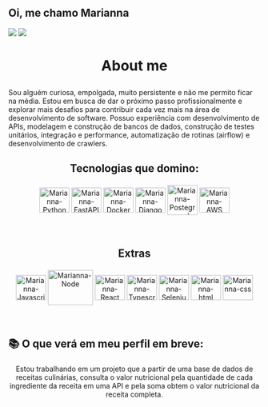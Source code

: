 

## Oi, me chamo Marianna <!--<img src="https://media.giphy.com/media/hvRJCLFzcasrR4ia7z/giphy.gif" width="10px">-->
  <a href = "mailto:marianna.baldez@gmail.com"><img src="https://img.shields.io/badge/-Gmail-%23333?style=for-the-badge&logo=gmail&logoColor=white" target="_blank"></a>
  <a href="https://www.linkedin.com/in/marianna-baldez-gomes-90b409191/" target="_blank"><img src="https://img.shields.io/badge/-LinkedIn-%230077B5?style=for-the-badge&logo=linkedin&logoColor=white" target="_blank"></a>

# <p align=center>  About me 
  <a>Sou alguém curiosa, empolgada, muito persistente e não me permito ficar na média. Estou em busca de dar o próximo passo profissionalmente e explorar mais desafios para contribuir cada vez mais na área de desenvolvimento de software.
  Possuo experiência com desenvolvimento de APIs, modelagem e construção de bancos de dados, construção de testes unitários, integração e performance, automatização de rotinas (airflow) e desenvolvimento de crawlers.</a>

 
  ## <p align=center> Tecnologias que domino:

  <div style="display: inline_block" align=center>
  <img align="center" alt="Marianna-Python" height="50" width="60" src="https://cdn.jsdelivr.net/gh/devicons/devicon/icons/python/python-original.svg"/>
  <img align="center" alt="Marianna-FastAPI" height="50" width="60" src="https://cdn.jsdelivr.net/gh/devicons/devicon/icons/fastapi/fastapi-original.svg"/>
  <img align="center" alt="Marianna-Docker" height="50" width="60" src="https://cdn.jsdelivr.net/gh/devicons/devicon/icons/docker/docker-plain-wordmark.svg"/>
  <img align="center" alt="Marianna-Django" height="50" width="60"src="https://cdn.jsdelivr.net/gh/devicons/devicon/icons/django/django-plain.svg"/>
  <img align="center" alt="Marianna-Postegresql" width="60" src="https://cdn.jsdelivr.net/gh/devicons/devicon/icons/postgresql/postgresql-plain-wordmark.svg"/>
  <img align="center" alt="Marianna-AWS" height="50" width="60"src="https://cdn.jsdelivr.net/gh/devicons/devicon/icons/amazonwebservices/amazonwebservices-plain-wordmark.svg"/>


  </div>
   <br> <br>
   
   ## <p align=center> Extras

  <div style="display: inline_block" align=center>
    <img align="center" alt="Marianna-Javascript" height="50" width="60" src="https://cdn.jsdelivr.net/gh/devicons/devicon/icons/javascript/javascript-original.svg"/>
    <img align="center" alt="Marianna-Node" height="70" width="90" src="https://cdn.jsdelivr.net/gh/devicons/devicon/icons/nodejs/nodejs-original-wordmark.svg"/>
    <img align="center" alt="Marianna-React" height="50" width="60" src="https://cdn.jsdelivr.net/gh/devicons/devicon/icons/react/react-original-wordmark.svg"/>
    <img align="center" alt="Marianna-Typescript" height="50" width="60" src="https://cdn.jsdelivr.net/gh/devicons/devicon/icons/typescript/typescript-original.svg"/>
    <img align="center" alt="Marianna-Selenium" height="50" width="60" src="https://cdn.jsdelivr.net/gh/devicons/devicon/icons/selenium/selenium-original.svg"/>
    <img align="center" alt="Marianna-html" height="50" width="60" src="https://cdn.jsdelivr.net/gh/devicons/devicon/icons/html5/html5-original-wordmark.svg"/>
    <img align="center" alt="Marianna-css" height="50" width="60" src="https://cdn.jsdelivr.net/gh/devicons/devicon/icons/css3/css3-original-wordmark.svg"/>
 </div>
 <br> <br>

<!--![Snake animation](https://github.com/mariannabaldez/mriannabaldez/blob/output/github-contribution-grid-snake.svg)-->


  ## <p> 📚 O que verá em meu perfil em breve:
  
  <div style="display: inline_block" align=center>
    <p> Estou trabalhando em um projeto que a partir de uma base de dados de receitas culinárias, consulta o valor nutricional pela quantidade de cada ingrediente da receita em uma API e pela soma obtem o valor nutricional da receita completa.
